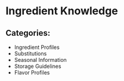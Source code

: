 # Ingredient Knowledge

## Categories:
- Ingredient Profiles
- Substitutions
- Seasonal Information
- Storage Guidelines
- Flavor Profiles
